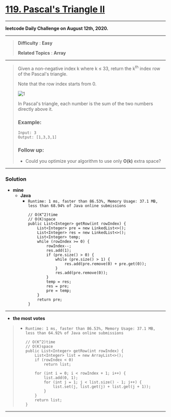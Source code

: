 # [119. Pascal's Triangle II](https://leetcode.com/problems/pascals-triangle-ii/)

---

**leetcode Daily Challenge on August 12th, 2020.**

---

> **Difficulty** : **Easy**
>
> **Related Topics** : **Array**

---

> Given a non-negative index k where k ≤ 33, return the k<sup>th</sup> index row of the Pascal's triangle.
> 
> Note that the row index starts from 0.
>
> ![1](https://upload.wikimedia.org/wikipedia/commons/0/0d/PascalTriangleAnimated2.gif)
>
> In Pascal's triangle, each number is the sum of the two numbers directly above it.
>
> ### Example:
> ```
> Input: 3
> Output: [1,3,3,1]
> ```
>
> ### Follow up:
> * Could you optimize your algorithm to use only **O(k)** extra space?

---


### Solution
* **mine**
  * **Java**
    * `Runtime: 1 ms, faster than 86.53%, Memory Usage: 37.1 MB, less than 68.94% of Java online submissions`
      ```
      // O(K^2)time
      // O(K)space
      public List<Integer> getRow(int rowIndex) {
          List<Integer> pre = new LinkedList<>();
          List<Integer> res = new LinkedList<>();
          List<Integer> temp;
          while (rowIndex >= 0) {
              rowIndex--;
              res.add(1);
              if (pre.size() > 0) {
                  while (pre.size() > 1) {
                      res.add(pre.remove(0) + pre.get(0));
                  }
                  res.add(pre.remove(0));
              }
              temp = res;
              res = pre;
              pre = temp;
          }
          return pre;
      }
      ```

---

* **the most votes**
>  * `Runtime: 1 ms, faster than 86.53%, Memory Usage: 37.1 MB, less than 64.92% of Java online submissions`
>    ```
>    // O(K^2)time
>    // O(K)space
>    public List<Integer> getRow(int rowIndex) {
>        List<Integer> list = new ArrayList<>();
>        if (rowIndex < 0)
>            return list;
>
>        for (int i = 0; i < rowIndex + 1; i++) {
>            list.add(0, 1);
>            for (int j = 1; j < list.size() - 1; j++) {
>                list.set(j, list.get(j) + list.get(j + 1));
>            }
>        }
>        return list;
>    }
>    ```

---

